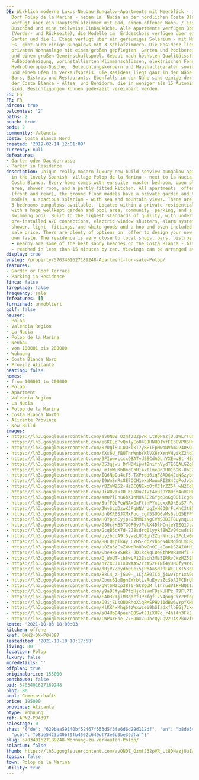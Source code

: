 ```yaml
---
DE: Wirklich moderne Luxus-Neubau-Bungalow-Apartments mit Meerblick - im schönen spanischen
  Dorf Polop de la Marina - neben La  Nucía an der nördlichen Costa Blanca. Jede Einheit
  verfügt über ein Hauptschlafzimmer mit Bad, einen offenen Wohn- / Essbereich,  ein
  Duschbad und eine teilweise Einbauküche. Alle Apartments verfügen über Terrassen
  (Vorder- und Rückseite), die Modelle im  Erdgeschoss verfügen über einen privaten
  Garten und die 1. Etage verfügt über ein geräumiges Solarium - mit Meer- und Bergblick.
  Es  gibt auch einige Bungalows mit 3 Schlafzimmern. Die Residenz liegt in einer
  privaten Wohnanlage mit einem großen gepflegten  Garten und Poolbereich, Gemeinschaftsparkplätzen
  und einem großen Gemeinschaftspool. Gebaut nach höchsten Qualitätsstandards,  mit
  Fußbodenheizung, vorinstallierten Klimaanschlüssen, elektrischen Fensterläden, Alarmsystem,
  Hydrotherapie-Dusche,  Beleuchtungskörpern und Haushaltsgeräten sowie einem Herd
  und einem Ofen im Verkaufspreis. Die Residenz liegt ganz in der Nähe  von Geschäften,
  Bars, Bistros und Restaurants. Ebenfalls in der Nähe sind einige der besten Sandstrände
  der Costa Blanca - Altea  und Benidorm, die in weniger als 15 Autominuten erreichbar
  sind. Besichtigungen können jederzeit vereinbart werden.
ES: ES
FR: FR
aircon: true
balconies: '2'
baths: 2
beach: true
beds: 2
community: Valencia
costa: Costa Blanca Nord
created: '2019-02-14 12:01:09'
currency: null
defeatures:
- Garten oder Dachterrasse
- Parken in Residence
description: Unique really modern luxury new build seaview bungalow apartments - located
  in the lovely Spanish  village Polop de la Marina - next to La Nucía on the Northern
  Costa Blanca. Every home comes with en-suite  master bedroom, open plan living/dining
  area, shower room, and a partly fitted kitchen. All apartments  offering terraces
  (front and rear), the ground floor models have a private garden and the 1st floor
  models  a spacious solarium - with sea and mountain views. There are also a few
  3-bedrooms bungalows available.  Located within a private residential community
  with a huge wellkept garden and pool area, community  parking, and a large communal
  swimming pool. Built to the highest standards of quality, with underfloor  heating,
  pre-installed A/C connections, electric window shutters, alarm system, hydrotherapy
  shower, light  fittings, and white goods and a hob and oven included within the
  sale price. There are plenty of options on  offer to design your new home to your
  own taste. The residence is very close to local shops, bars, bistros  and nice restaurants
  - nearby are some of the best sandy beaches on the Costa Blanca - Altea and  Benidorm
  - reached in less than 15 minutes by car. Viewings can be arranged atr any time.
display: true
enslug: /property/5703401627189248-Apartment-for-sale-Polop/
features:
- Garden or Roof Terrace
- Parking in Residence
finca: false
fireplace: false
frequency: sale
frfeatures: []
furnished: unmöbliert
golf: false
hauser:
- Polop
- Valencia Region
- La Nucia
- Polop de la Marina
- Neubau
- von 100001 bis 200000
- Wohnung
- Costa Blanca Nord
- Provinz Alicante
heating: false
homes:
- from 100001 to 200000
- Polop
- Apartment
- Valencia Region
- La Nucia
- Polop de la Marina
- Costa Blanca North
- Alicante Province
- New Build
images:
- https://lh3.googleusercontent.com/avONDZ_OzmfJ32pVR_Lt8DHazjUu1WLrTuCxQERMbWfC5dpoNVRN0GOS06A28A0IrvXTBI7G_UYPlbD52K_TgXO5rWYARt-Z=w640-rj-e30-l100
- https://lh3.googleusercontent.com/e6KELqPvQnfyEo04EJHNHO1WfFI3CVPRSHx2AhMnhpUzQpbuDypEstKP60hJMMdasnkSx3iwHL8UXNcBNGytokMJrZ3iLkRp=w640-rj-e30-l100
- https://lh3.googleusercontent.com/kzDglSULUOklkT7yBEIFpMwoNVhmO240KQIF0GuEvrmNNc6bxQdtgxsmUyJ1CWnbhDKYJkBscDMuOZ-BCP4W2o_ns2Uuslgfrg=w640-rj-e30-l100
- https://lh3.googleusercontent.com/fXs6U_fBUTnrWnbYKlVX6rXYnVHyikZ24d1ctxMBf7CuOfkPmKq-VuTjohJyFiMYHuCrSFV9fFqWGj4fT9ZMQxhRjtkkT3XwlQ=w640-rj-e30-l100
- https://lh3.googleusercontent.com/9FIpwxLccxO8ATyd2SCdAQLnYXEwv8t-H3uEUXtLfQV_Yd6ASLIUN3uRVOgWp7IAJjBYdgvmPQ2yd1pvoG7qkaOKkCdGmo6T=w640-rj-e30-l100
- https://lh3.googleusercontent.com/D53gjwu_DYHDKipwfBnifnVydTE6QALGZqP5WiJat5EFlVPooHbHcILPuv3cnBFgcitSQC-XhMxecbl4Agbu4bgdlSckP9HVjiE=w640-rj-e30-l100
- https://lh3.googleusercontent.com/_mJmWuKbBndChU14xTlme8nDHO169K-0bEZEuID9NEXb-FnuCbunpfqfDVnttJan_btoIkQC1_Hgls7bNjb8Aie8RP0W9T3WTw=w640-rj-e30-l100
- https://lh3.googleusercontent.com/IQ6NpOa4cF5-TXPrdd6iqF8AD64JqNSzybtH7nbakSj5YdaVHnf2sPI1MpjgJrbNRPDsfOuEe6vblG2RHpjwWouYDyL-flX9_w=w640-rj-e30-l100
- https://lh3.googleusercontent.com/I9WnSrRs8E7OCH1exaMwumRI284CgPoJvbqTc1w9f3cPdYx-VRUhUsJ-akfM_9fZT8LiOgGfJsgsu70fZSnln22zYPFeCnQNGA=w640-rj-e30-l100
- https://lh3.googleusercontent.com/rBZnWZ52-HiDCQNExoOtXC1rZZ54_wN2CdDiFIdD-M14MXCo9iygr3dUDHXYdv27TF6nVCHvgXmOMjaDpt4gD8IPLSOrhAHVmA=w640-rj-e30-l100
- https://lh3.googleusercontent.com/JiW0vIkJ0_KEsDuZIVtAvus9Y80sd4uHCHLh7vZtV10s7TYH0J0A4AVvBkdqeFcNAck5XxwMpO0fWAHJcihAMRiCbt-efC4HWA=w640-rj-e30-l100
- https://lh3.googleusercontent.com/am0PlEnu6bX1hMUAZC26YgqBoGg0QiIcgdrtMdGnDomF4wsWY4lgdjlgztakfzcBraluuVR87E3nHdzysuGfDeFEOIZ1aoPT=w640-rj-e30-l100
- https://lh3.googleusercontent.com/5ufFQbFeWNAxGxFtthPYxLexxRQk8sS7-PwJj72ZXh0HKpo93Lh_W5-1AnGNUkQ4NHMDNDTM0oeekN1GdcpwCl8Sw4X02PMqhg=w640-rj-e30-l100
- https://lh3.googleusercontent.com/JWySLqDzwKJPqWNV_UgIyH6D0rFLKhC3tB5YUGtE2SAGmIOhStRofsH1bOgstGOvzFjZ2cQDII5cM4fpBS2qiZljfen_1hpG=w640-rj-e30-l100
- https://lh3.googleusercontent.com/dnQKR0SJXMxPuc_cgf5SUQ6vMs6vUQ5EPPMpE5EquwSh4WOrssNP9lPjxairji7trbHgNUsobg7eCV24LgJyuImURh2yLL86xIU=w640-rj-e30-l100
- https://lh3.googleusercontent.com/HQYpnnCyjps93MMIsNgCVWS8DIT8LynqLuekReLWF8GT6JQPoNkkkxAD-kAJHSsCqJdqXamryM7sT6mi8YSEjzxPE3yX_ye11w=w640-rj-e30-l100
- https://lh3.googleusercontent.com/G80cjKB5TGOP6yJPdtX4DlHCnjeY0ZQ1JswgWs7-JJYkFcux7SkDrB_ud9FgqCFXy-MIaQv-tzLIh_DYWFPaDVAbzpzLOsqC=w640-rj-e30-l100
- https://lh3.googleusercontent.com/GcqB6cX7d-2J8sdrq0lyykfBWZv04cwds8L6kL80ogiMtRBPcXggI-DLCuMjap4clz9n0b7LMBwvebxQDFnjlvHUykMRdVBPNg=w640-rj-e30-l100
- https://lh3.googleusercontent.com/pyzbcoA9f5ywzLUJEgh2ZqrNhlszJPcLw6cPW20uMzatkEvdcszg-NQ2FOIo9743Y_jXHpKDnrn7mFX5LVMtwGJZBDGlFqEMiQ=w640-rj-e30-l100
- https://lh3.googleusercontent.com/BHCQKpikAy_CYHS-dp2vhpnN4kMgioLmCBxJtnN4FyzqkGSiIXqZ3ghqjIB6H-12ruKnDre-IC_9nlGyuzSTf2G8Qh5_cC73hg=w640-rj-e30-l100
- https://lh3.googleusercontent.com/u0Zn5zCsZWwcRoHBwCnOI_aEankSZ4IOtHJasij-0J7H4YqS4sETP5Qu-dA3EydVbC7qdDgQRPA_kXAzV9-7N21G0DWLIornEw=w640-rj-e30-l100
- https://lh3.googleusercontent.com/wbe98xxSHkZ-JD1kqkqL0eGthP0R1mHfI-RTa2GcGsAhUKOsurdPaqyZiQ6JqCpeyKXghYBGQiThF2jgFSTIB01NPr84z4li4g=w640-rj-e30-l100
- https://lh3.googleusercontent.com/O_WoUT-th8wLP12Esch3Mz5IRRvCHzMZ5ENWMow90pmtWUn2h9rSIAOUAp9HZ6dO62M1m4dEJvm3znSvMtMuiCl2P8cxeA3q=w640-rj-e30-l100
- https://lh3.googleusercontent.com/nYZXCJ1IXOwAAS2YrA52EINi4yUNQfy9r4w4QfuJsnmebvHSAm2W3eQbQsnvGlJkSez9VNg7BrrEOVvbSCjEARz02wDS60Bl_Q=w640-rj-e30-l100
- https://lh3.googleusercontent.com/dRjV7Zpydb0Eei5jPhAaSdl0FWELLXT53d6WuaRYXy6XLBgiLGJEMWoNaNjI0o-Yuji-kekBor-a91oVtEy1eCmAYyn3aWbu=w640-rj-e30-l100
- https://lh3.googleusercontent.com/BxL4_z-jGw0-_1LjAB0ICb_j4wvYpr1xA9x4w_gHTGdI8ByNoj3i0mK1ifHC93-P25xJqbitg-cUuktV9GE9CYhcBEmqugdIWQ=w640-rj-e30-l100
- https://lh3.googleusercontent.com/Cbus61oBgnEWrbtLsRuEyvzZcSbAJFCBrUCn4IxWoeoQ4drf-g__z5QilAZBdO-HbvxcTahpS-b_LtU3WzRYQmJNHZYb3b4g2Q=w640-rj-e30-l100
- https://lh3.googleusercontent.com/qWtSM2cp38l6-SC8QUM_lIhrudV1FFNQI1dmIU6BooeJBI-a3D7NOhGotTec8SYgtW0t70kREJvPeV_1EZL0StWuoKtuKhdneg=w640-rj-e30-l100
- https://lh3.googleusercontent.com/y9a9JfywBPtqHjcRsVmFDskUHPz_T9FlPT3Kc8PzjRRsjIHLrbN2LdQ4TeZ2Luv7wvgnXU5053UEPiYYfAM_nLjqap_c8XmeVw=w640-rj-e30-l100
- https://lh3.googleusercontent.com/FAO3ZTjiM8qdcfJPrfgfT7V4pugCiY2PfopY-EjXKGudONwNoUOsHu9yTA_f6DRRL7paUH6ZTauANp-T-tpMz6-rJumzhuDO4Q=w640-rj-e30-l100
- https://lh3.googleusercontent.com/Q9ijZLsOUQRhoXiqPMSPHv11dBw6vYpYXHu3yAF633pTGa4keLzho6ViLMoDnydKS2zPSjQ23eJxpJMJjbwo0-7t9h8YqxTZbg=w640-rj-e30-l100
- https://lh3.googleusercontent.com/KlKK4xKhqbtzWxwzei9hSIadxflbEGj7zkvyFMh7HiGL01DU3lcMqe6hFVKwZ94DSVsoC6QX9kAxWL-5IrKiylwWWLPcIaBueQ=w640-rj-e30-l100
- https://lh3.googleusercontent.com/sO4UbB4poenG0SwtJJiXU7o_r4hl4n3FkJlh0l_RS29v1JfBs20o45ieBm2bFCrN-_9WYvVyMww4x6z_AXHblFIJA6G2h1yQ=w640-rj-e30-l100
- https://lh3.googleusercontent.com/LWP4rEbe-Z7HJWx7uJbcQyLQV2JAs2kuvfniPVlnus4Vbz4qh7h2pwJcqKPInCBqOOztbLMkd4Q1ackAZl45j8E6w3Tr7bNu=w640-rj-e30-l100
kdate: '2021-10-03 18:00:03'
kitchen: offene
kref: DXN2-DX-PO4397
lastedited: '2021-10-10 10:17:58'
living: 80
location: Polop
luxury: false
moredetails: ''
offplan: true
originalprice: 155000
penthouse: false
pid: 5703401627189248
plot: 80
pool: Gemeinschafts
price: 195000
province: Alicante
ptype: Wohnung
ref: APN2-PO4397
salestage: 0
shas: '{"de": "629baa59140bf52467f553d5f3fe6d6d29d112df", "en": "b8de5423b40bf9fb4562c649cf73e6b3be39dfaf",
  "pcbs": "b8de5423b40bf9fb4562c649cf73e6b3be39dfaf"}'
slug: 5703401627189248-Wohnung-zu-verkaufen-Polop/
solarium: false
thumb: https://lh3.googleusercontent.com/avONDZ_OzmfJ32pVR_Lt8DHazjUu1WLrTuCxQERMbWfC5dpoNVRN0GOS06A28A0IrvXTBI7G_UYPlbD52K_TgXO5rWYARt-Z=w400-h240-n-rj-e30-l100
topsix: false
town: Polop de la Marina
utility: true
---
```

